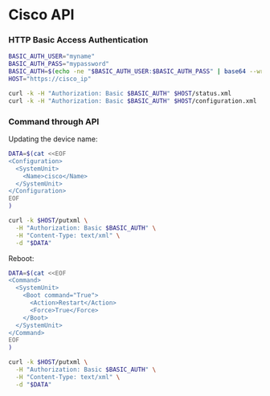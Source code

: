 # Cisco API

### HTTP Basic Access Authentication

```bash
BASIC_AUTH_USER="myname"
BASIC_AUTH_PASS="mypassword"
BASIC_AUTH=$(echo -ne "$BASIC_AUTH_USER:$BASIC_AUTH_PASS" | base64 --wrap 0)
HOST="https://cisco_ip"

curl -k -H "Authorization: Basic $BASIC_AUTH" $HOST/status.xml
curl -k -H "Authorization: Basic $BASIC_AUTH" $HOST/configuration.xml
```

### Command through API

Updating the device name:

```bash
DATA=$(cat <<EOF
<Configuration>
  <SystemUnit>
    <Name>cisco</Name>
  </SystemUnit>
</Configuration>
EOF
)

curl -k $HOST/putxml \
  -H "Authorization: Basic $BASIC_AUTH" \
  -H "Content-Type: text/xml" \
  -d "$DATA"
```

Reboot:

```bash
DATA=$(cat <<EOF
<Command>
  <SystemUnit>
    <Boot command="True">
      <Action>Restart</Action>
      <Force>True</Force>
    </Boot>
  </SystemUnit>
</Command>
EOF
)

curl -k $HOST/putxml \
  -H "Authorization: Basic $BASIC_AUTH" \
  -H "Content-Type: text/xml" \
  -d "$DATA"
```
